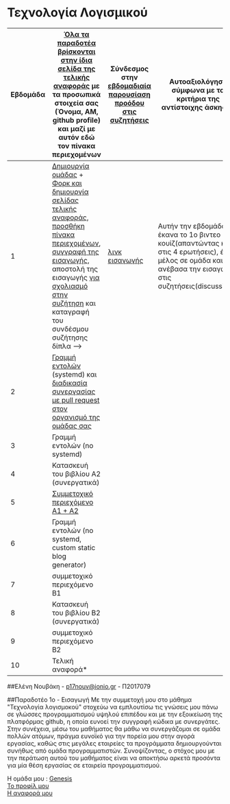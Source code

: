 # Τεχνολογία Λογισμικού 

| Εβδομάδα | [Όλα τα παραδοτέα βρίσκονται στην ίδια σελίδα της τελικής αναφοράς](https://epidrome.github.io/teaching/deliverables/) με τα προσωπικά στοιχεία σας (Όνομα, ΑΜ, github profile) και μαζί με αυτόν εδώ τον πίνακα περιεχομένων | Σύνδεσμος στην [εβδομαδιαία παρουσίαση προόδου στις συζητήσεις](https://github.com/courses-ionio/help/discussions/categories/show-and-tell) | Αυτοαξιολόγηση σύμφωνα με τα κριτήρια της αντίστοιχης άσκησης |
| --- | --- | --- | --- |
| 1 | [Δημιουργία ομάδας](https://epidrome.github.io/teaching/team/) + [Φορκ και δημιουργία σελίδας τελικής αναφοράς](https://epidrome.github.io/teaching/guide/), [προσθήκη πίνακα περιεχομένων](https://raw.githubusercontent.com/courses-ionio/sw/master/README.md), [συγγραφή της εισαγωγής](https://epidrome.github.io/teaching/intro/), αποστολή της εισαγωγής [για σχολιασμό στην συζήτηση](https://github.com/courses-ionio/sw/discussions/categories/show-and-tell) και καταγραφή του συνδέσμου συζήτησης δίπλα --> |[λινκ εισαγωγής](https://github.com/courses-ionio/sw/discussions/1232) | Αυτήν την εβδομάδα έκανα το 1ο βιντεο κουίζ(απαντώντας και στις 4 ερωτήσεις), έγινα μέλος σε ομάδα και ανέβασα την εισαγωγή στις συζητήσεις(discussions)|
| 2 | [Γραμμή εντολών](https://epidrome.github.io/teaching/cli) (systemd) και [διαδικασία συνεργασίας με pull request στον οργανισμό της ομάδας σας](https://epidrome.github.io/teaching/team) | | |
| 3 | Γραμμή εντολών (no systemd) | | |
| 4 | Κατασκευή του βιβλίου Α2 (συνεργατικά) | | |
| 5 | [Συμμετοχικό περιεχόμενο A1 + A2](https://epidrome.github.io/teaching/social/) | | |
| 6 | Γραμμή εντολών (no systemd, custom static blog generator) | | |
| 7 | συμμετοχικό περιεχόμενο B1 | | |
| 8 | Κατασκευή του βιβλίου Β2 (συνεργατικά) | | |
| 9 | συμμετοχικό περιεχόμενο B2 | | |
| 10 | Τελική αναφορά* | | |

##Ελένη Νουβάκη - p17nouv@ionio.gr - Π2017079

##Παραδοτέο 1ο - Εισαγωγή
Με την συμμετοχή μου στο μάθημα "Τεχνολογία λογισμοκού" στοχεύω να εμπλουτίσω τις γνώσεις μου πάνω σε γλώσσες προγραμματισμού υψηλού επιπέδου και με την εξοικείωση της πλατφόρμας github, η οποία ευνοεί την συγγραφή κώδικα με συνεργάτες. Στην συνέχεια, μέσω του μαθήματος θα μάθω να συνεργάζομαι σε ομάδα πολλών ατόμων, πράγμα ευνοϊκό για την πορεία μου στην αγορά εργασίας, καθώς στις μεγάλες εταιρείες τα προγράμματα δημιουργούνται συνήθως από ομάδα προγραμματιστών. Συνοψίζοντας, ο στόχος μου με την περάτωση αυτού του μαθήματος είναι να αποκτήσω αρκετά προσόντα για μία θέση εργασίας σε εταιρεία προγραμματισμού. <br>

Η ομάδα μου : [Genesis](https://github.com/Genesis-The-Beginning) <br>
[To προφίλ μου](https://github.com/p17nouv) <br>
[Η αναφορά μου](https://github.com/p17nouv/sw/tree/2017079/projects/P2017079) <br>
